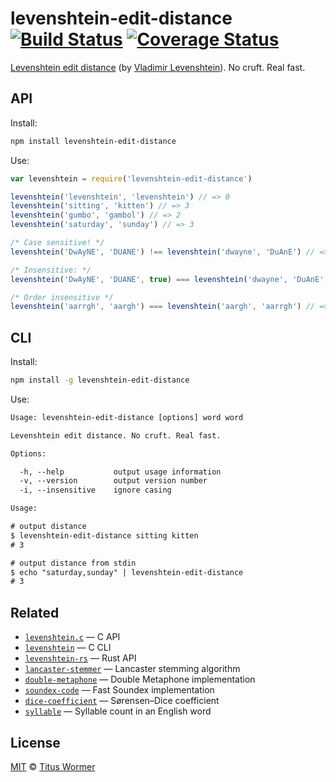# levenshtein-edit-distance [![Build Status][travis-badge]][travis] [![Coverage Status][codecov-badge]][codecov]

[Levenshtein edit distance][wiki] (by [Vladimir Levenshtein][vlad]).
No cruft.  Real fast.

## API

Install:

```bash
npm install levenshtein-edit-distance
```

Use:

```js
var levenshtein = require('levenshtein-edit-distance')

levenshtein('levenshtein', 'levenshtein') // => 0
levenshtein('sitting', 'kitten') // => 3
levenshtein('gumbo', 'gambol') // => 2
levenshtein('saturday', 'sunday') // => 3

/* Case sensitive! */
levenshtein('DwAyNE', 'DUANE') !== levenshtein('dwayne', 'DuAnE') // => true

/* Insensitive: */
levenshtein('DwAyNE', 'DUANE', true) === levenshtein('dwayne', 'DuAnE', true) // => true

/* Order insensitive */
levenshtein('aarrgh', 'aargh') === levenshtein('aargh', 'aarrgh') // => true
```

## CLI

Install:

```sh
npm install -g levenshtein-edit-distance
```

Use:

```txt
Usage: levenshtein-edit-distance [options] word word

Levenshtein edit distance. No cruft. Real fast.

Options:

  -h, --help           output usage information
  -v, --version        output version number
  -i, --insensitive    ignore casing

Usage:

# output distance
$ levenshtein-edit-distance sitting kitten
# 3

# output distance from stdin
$ echo "saturday,sunday" | levenshtein-edit-distance
# 3
```

## Related

*   [`levenshtein.c`](https://github.com/wooorm/levenshtein.c)
    — C API
*   [`levenshtein`](https://github.com/wooorm/levenshtein)
    — C CLI
*   [`levenshtein-rs`](https://github.com/wooorm/levenshtein-rs)
    — Rust API
*   [`lancaster-stemmer`](https://github.com/words/lancaster-stemmer)
    — Lancaster stemming algorithm
*   [`double-metaphone`](https://github.com/words/double-metaphone)
    — Double Metaphone implementation
*   [`soundex-code`](https://github.com/words/soundex-code)
    — Fast Soundex implementation
*   [`dice-coefficient`](https://github.com/words/dice-coefficient)
    — Sørensen–Dice coefficient
*   [`syllable`](https://github.com/words/syllable)
    — Syllable count in an English word

## License

[MIT][license] © [Titus Wormer][author]

<!-- Definitions -->

[travis-badge]: https://img.shields.io/travis/words/levenshtein-edit-distance.svg

[travis]: https://travis-ci.org/words/levenshtein-edit-distance

[codecov-badge]: https://img.shields.io/codecov/c/github/words/levenshtein-edit-distance.svg

[codecov]: https://codecov.io/github/words/levenshtein-edit-distance

[license]: license

[author]: http://wooorm.com

[wiki]: http://en.wikipedia.org/wiki/Levenshtein_distance

[vlad]: http://en.wikipedia.org/wiki/Vladimir_Levenshtein
